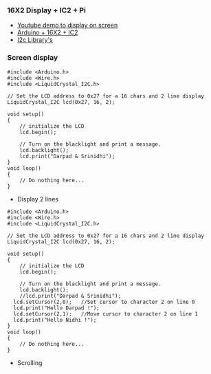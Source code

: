 ### 16X2 Display + IC2 + Pi
- [Youtube demo to display on screen](https://www.youtube.com/watch?v=3XLjVChVgec)
- [Arduino + 16X2 + IC2](https://www.youtube.com/watch?v=f6Gz4I4-UjU)
- [I2c Library's](https://github.com/fdebrabander/Arduino-LiquidCrystal-I2C-library)

### Screen display

```
#include <Arduino.h>
#include <Wire.h> 
#include <LiquidCrystal_I2C.h>

// Set the LCD address to 0x27 for a 16 chars and 2 line display
LiquidCrystal_I2C lcd(0x27, 16, 2);

void setup()
{
	// initialize the LCD
	lcd.begin();

	// Turn on the blacklight and print a message.
	lcd.backlight();
	lcd.print("Darpad & Srinidhi");
}
void loop()
{
	// Do nothing here...
}
```
- Display 2 lines
```
#include <Arduino.h>
#include <Wire.h> 
#include <LiquidCrystal_I2C.h>

// Set the LCD address to 0x27 for a 16 chars and 2 line display
LiquidCrystal_I2C lcd(0x27, 16, 2);

void setup()
{
	// initialize the LCD
	lcd.begin();

	// Turn on the blacklight and print a message.
	lcd.backlight();
	//lcd.print("Darpad & Srinidhi");
  lcd.setCursor(2,0);   //Set cursor to character 2 on line 0
  lcd.print("Hello Darpad !");
  lcd.setCursor(2,1);   //Move cursor to character 2 on line 1
  lcd.print("Hello Nidhi !");
}
void loop()
{
	// Do nothing here...
}
```

- Scrolling
```

```

